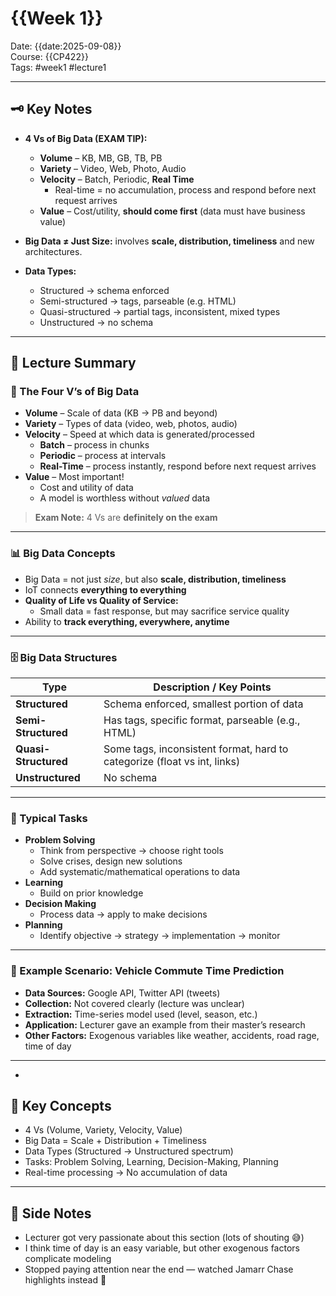 # {{Week 1}}

Date: {{date:2025-09-08}}  
Course: {{CP422}}  
Tags: #week1 #lecture1  

---

## 🗝 Key Notes
- **4 Vs of Big Data (EXAM TIP):**
  - **Volume** – KB, MB, GB, TB, PB  
  - **Variety** – Video, Web, Photo, Audio  
  - **Velocity** – Batch, Periodic, **Real Time**  
    - Real-time = no accumulation, process and respond before next request arrives  
  - **Value** – Cost/utility, **should come first** (data must have business value)

- **Big Data ≠ Just Size:** involves **scale, distribution, timeliness** and new architectures.

- **Data Types:**  
  - Structured → schema enforced  
  - Semi-structured → tags, parseable (e.g. HTML)  
  - Quasi-structured → partial tags, inconsistent, mixed types  
  - Unstructured → no schema  

---

## 📖 Lecture Summary

### 🔑 The Four V’s of Big Data
- **Volume** – Scale of data (KB → PB and beyond)
- **Variety** – Types of data (video, web, photos, audio)
- **Velocity** – Speed at which data is generated/processed  
  - **Batch** – process in chunks  
  - **Periodic** – process at intervals  
  - **Real-Time** – process instantly, respond before next request arrives
- **Value** – Most important!  
  - Cost and utility of data  
  - A model is worthless without *valued* data  

> **Exam Note:** 4 Vs are **definitely on the exam**

---

### 📊 Big Data Concepts
- Big Data = not just *size*, but also **scale, distribution, timeliness**
- IoT connects **everything to everything**
- **Quality of Life vs Quality of Service:**  
  - Small data = fast response, but may sacrifice service quality  
- Ability to **track everything, everywhere, anytime**

---

### 🗄 Big Data Structures
| Type              | Description / Key Points |
|------------------|------------------------|
| **Structured**   | Schema enforced, smallest portion of data |
| **Semi-Structured** | Has tags, specific format, parseable (e.g., HTML) |
| **Quasi-Structured** | Some tags, inconsistent format, hard to categorize (float vs int, links) |
| **Unstructured** | No schema |

---

### 🧩 Typical Tasks
- **Problem Solving**
  - Think from perspective → choose right tools
  - Solve crises, design new solutions
  - Add systematic/mathematical operations to data  
- **Learning**
  - Build on prior knowledge  
- **Decision Making**
  - Process data → apply to make decisions  
- **Planning**
  - Identify objective → strategy → implementation → monitor  

---

### 🚗 Example Scenario: Vehicle Commute Time Prediction
- **Data Sources:** Google API, Twitter API (tweets)
- **Collection:** Not covered clearly (lecture was unclear)
- **Extraction:** Time-series model used (level, season, etc.)
- **Application:** Lecturer gave an example from their master’s research
- **Other Factors:** Exogenous variables like weather, accidents, road rage, time of day  

---
- 




## 🧠 Key Concepts
- 4 Vs (Volume, Variety, Velocity, Value)
- Big Data = Scale + Distribution + Timeliness
- Data Types (Structured → Unstructured spectrum)
- Tasks: Problem Solving, Learning, Decision-Making, Planning
- Real-time processing → No accumulation of data

---

## 📝 Side Notes
- Lecturer got very passionate about this section (lots of shouting 😅)
- I think time of day is an easy variable, but other exogenous factors complicate modeling
- Stopped paying attention near the end — watched Jamarr Chase highlights instead 🏈
